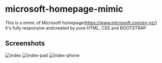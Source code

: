 # microsoft-homepage-mimic
This is a mimic of Microsoft homepage(https://www.microsoft.com/en-nz/)
It's fully responsive andcreated by pure HTML, CSS and BOOTSTRAP

## Screenshots
<img scr="https://github.com/JingyiNiu/microsoft-homepage-mimic/blob/master/screenshots/index.png" alt="index">

<img scr="https://github.com/JingyiNiu/microsoft-homepage-mimic/blob/master/screenshots/index.pad.png" alt="index-pad">

<img scr="https://github.com/JingyiNiu/microsoft-homepage-mimic/blob/master/screenshots/index.phone.png" alt="index-phone">